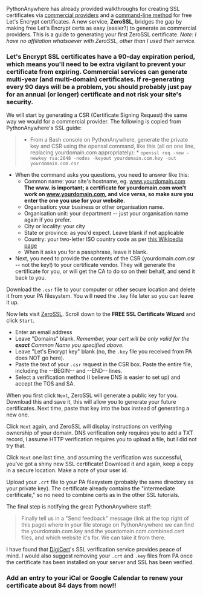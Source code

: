 <!--
.. title: ZeroSSL
.. slug: ZeroSSL
.. date: 2016-07-20
.. tags:
.. category:
.. link:
.. description:
.. type: text
-->
PythonAnywhere has already provided walkthroughs for creating SSL certificates via [commercial providers](https://help.pythonanywhere.com/pages/SSLOwnDomains) and a [command-line method](https://help.pythonanywhere.com/pages/LetsEncrypt) for free Let's Encrypt certificates. A new service, **ZeroSSL**, bridges the gap by making free Let's Encrypt certs as easy (easier?) to generate as commercial providers. This is a guide to generating your first ZeroSSL certificate. *Note: I have no affiliation whatsoever with ZeroSSL, other than I used their service.*

### Let's Encrypt SSL certificates have a 90-day expiration period, which means you'll need to be extra vigilant to prevent your certificate from expiring. Commercial services can generate multi-year (and multi-domain) certificates. If re-generating every 90 days will be a problem, you should probably just pay for an annual (or longer) certificate and not risk your site's security.

We will start by generating a CSR (Certificate Signing Request) the same way we would for a commercial provider. The following is copied from PythonAnywhere's SSL guide:

>  * From a Bash console on PythonAnywhere, generate the private key and CSR using the openssl command, like this (all on one line, replacing yourdomain.com appropriately):
    * `openssl req -new -newkey rsa:2048 -nodes -keyout yourdomain.com.key -out yourdomain.com.csr`
  * When the command asks you questions, you need to answer like this:
    * Common name: your site's hostname, eg. www.yourdomain.com **The www. is important; a certificate for yourdomain.com won't work on www.yourdomain.com, and vice versa, so make sure you enter the one you use for your website.**
    * Organisation: your business or other organisation name.
    * Organisation unit: your department -- just your organisation name again if you prefer.
    * City or locality: your city
    * State or province: as you'd expect. Leave blank if not applicable
    * Country: your two-letter ISO country code as per [this Wikipedia page](//en.wikipedia.org/wiki/ISO_3166-1#Officially_assigned_code_elements)
    * When it asks you for a passphrase, leave it blank.
  * Next, you need to provide the contents of the CSR (yourdomain.com.csr -- not the key!) to your certificate vendor. They will generate the certificate for you, or will get the CA to do so on their behalf, and send it back to you.
  
Download the `.csr` file to your computer or other secure location and delete it from your PA filesystem. You will need the `.key` file later so you can leave it up.

Now lets visit [ZeroSSL](https://zerossl.com/). Scroll down to the **FREE SSL Certificate Wizard** and click `Start`. 

  * Enter an email address
  * Leave "Domains" blank. *Remember, your cert will be only valid for the __exact__ Common Name you specified above.*
  * Leave "Let's Encrypt key" blank (no, the `.key` file you received from PA does NOT go here).
  * Paste the text of your `.csr` request in the CSR box. Paste the entire file, including the --BEGIN-- and --END-- lines. 
  * Select a verification method (I believe DNS is easier to set up) and accept the TOS and SA.

When you first click `Next`, ZeroSSL will generate a public key for you. Download this and save it, this will allow you to generate your future certificates. Next time, paste that key into the box instead of generating a new one.

Click `Next` again, and ZeroSSL will display instructions on verifying ownership of your domain. DNS verification only requires you to add a TXT record, I assume HTTP verification requires you to upload a file, but I did not try that.

Click `Next` one last time, and assuming the verification was successful, you've got a shiny new SSL certificate! Download it and again, keep a copy in a secure location. Make a note of your user id.

Upload your `.crt` file to your PA filesystem (probably the same directory as your private key). The certificate already contains the "intermediate certificate," so no need to combine certs as in the other SSL tutorials.

The final step is notifying the great PythonAnywhere staff:
> Finally tell us in a "Send feedback" message (link at the top right of this page) where in your file storage on PythonAnywhere we can find the yourdomain.com.key and the yourdomain.com.combined.cert files, and which website it's for. We can take it from there.

I have found that [DigiCert](https://www.digicert.com/help/)'s SSL verification service provides peace of mind. I would also suggest removing your `.crt` and `.key` files from PA once the certificate has been installed on your server and SSL has been verified.

### Add an entry to your iCal or Google Calendar to renew your certificate about 84 days from now!!
